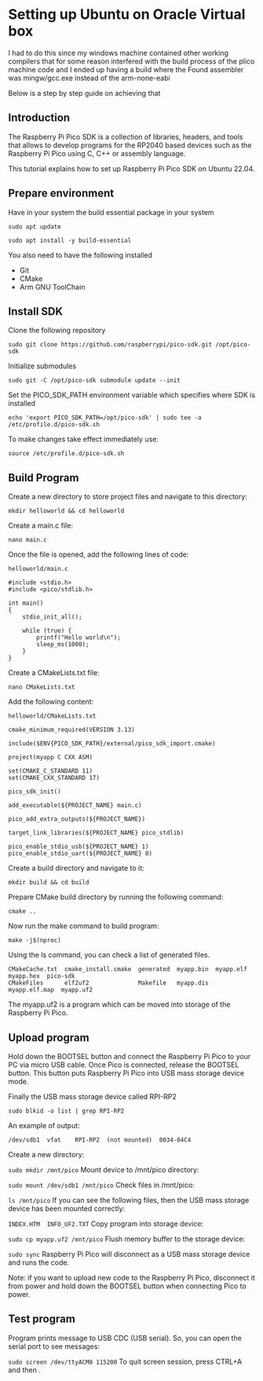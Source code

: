 # Setting up Ubuntu on Oracle Virtual box

I had to do this since my windows machine contained other working compilers that for some reason interfered with the build process of the plico machine code and I ended up having a build where the Found assembler was mingw/gcc.exe instead of the arm-none-eabi

Below is a step by step guide on achieving that

## Introduction
The Raspberry Pi Pico SDK is a collection of libraries, headers, and tools that allows to develop programs for the RP2040 based devices such as the Raspberry Pi Pico using C, C++ or assembly language.

This tutorial explains how to set up Raspberry Pi Pico SDK on Ubuntu 22.04.

## Prepare environment

Have in your system the build essential package in your system

```
sudo apt update

sudo apt install -y build-essential 

```

You also need to have the following installed

* Git
* CMake
* Arm GNU ToolChain

## Install SDK

Clone the following repository
```
sudo git clone https://github.com/raspberrypi/pico-sdk.git /opt/pico-sdk

```

Initialize submodules
```
sudo git -C /opt/pico-sdk submodule update --init

```

Set the PICO_SDK_PATH environment variable which specifies where SDK is installed

```
echo 'export PICO_SDK_PATH=/opt/pico-sdk' | sudo tee -a /etc/profile.d/pico-sdk.sh
```

To make changes take effect immediately use:
```
source /etc/profile.d/pico-sdk.sh
```

## Build Program

Create a new directory to store project files and navigate to this directory:

```mkdir helloworld && cd helloworld```

Create a main.c file:

```nano main.c```

Once the file is opened, add the following lines of code:

```helloworld/main.c```

```
#include <stdio.h>
#include <pico/stdlib.h>

int main()
{
    stdio_init_all();

    while (true) {
        printf("Hello world\n");
        sleep_ms(1000);
    }
}
```


Create a CMakeLists.txt file:

```nano CMakeLists.txt```

Add the following content:

```helloworld/CMakeLists.txt```

```
cmake_minimum_required(VERSION 3.13)

include($ENV{PICO_SDK_PATH}/external/pico_sdk_import.cmake)

project(myapp C CXX ASM)

set(CMAKE_C_STANDARD 11)
set(CMAKE_CXX_STANDARD 17)

pico_sdk_init()

add_executable(${PROJECT_NAME} main.c)

pico_add_extra_outputs(${PROJECT_NAME})

target_link_libraries(${PROJECT_NAME} pico_stdlib)

pico_enable_stdio_usb(${PROJECT_NAME} 1)
pico_enable_stdio_uart(${PROJECT_NAME} 0)
```

Create a build directory and navigate to it:

```mkdir build && cd build```

Prepare CMake build directory by running the following command:

```cmake ..```

Now run the make command to build program:

```make -j$(nproc)```

Using the ls command, you can check a list of generated files.

```
CMakeCache.txt  cmake_install.cmake  generated  myapp.bin  myapp.elf      myapp.hex  pico-sdk
CMakeFiles      elf2uf2              Makefile   myapp.dis  myapp.elf.map  myapp.uf2
```
The myapp.uf2 is a program which can be moved into storage of the Raspberry Pi Pico.


## Upload program
Hold down the BOOTSEL button and connect the Raspberry Pi Pico to your PC via micro USB cable. Once Pico is connected, release the BOOTSEL button. This button puts Raspberry Pi Pico into USB mass storage device mode.

Finally the USB mass storage device called RPI-RP2

```
sudo blkid -o list | grep RPI-RP2
```
An example of output:

```/dev/sdb1  vfat    RPI-RP2  (not mounted)  0034-04C4```

Create a new directory:

```sudo mkdir /mnt/pico```
Mount device to /mnt/pico directory:

```sudo mount /dev/sdb1 /mnt/pico```
Check files in /mnt/pico:

```ls /mnt/pico```
If you can see the following files, then the USB mass storage device has been mounted correctly:

```INDEX.HTM  INFO_UF2.TXT```
Copy program into storage device:

```sudo cp myapp.uf2 /mnt/pico```
Flush memory buffer to the storage device:

```sudo sync```
Raspberry Pi Pico will disconnect as a USB mass storage device and runs the code.

Note: if you want to upload new code to the Raspberry Pi Pico, disconnect it from power and hold down the BOOTSEL button when connecting Pico to power.

## Test program
Program prints message to USB CDC (USB serial). So, you can open the serial port to see messages:

```sudo screen /dev/ttyACM0 115200```
To quit screen session, press CTRL+A and then \.

